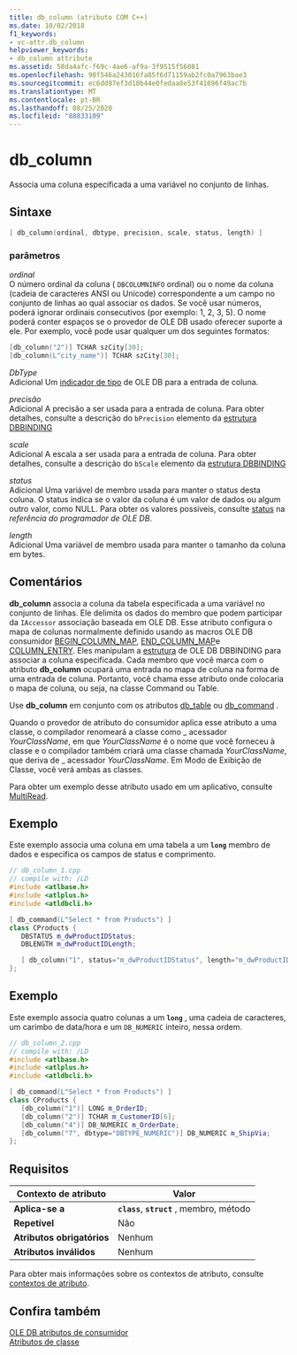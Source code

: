 ```yaml
---
title: db_column (atributo COM C++)
ms.date: 10/02/2018
f1_keywords:
- vc-attr.db_column
helpviewer_keywords:
- db_column attribute
ms.assetid: 58da4afc-f69c-4ae6-af9a-3f9515f56081
ms.openlocfilehash: 98f546a243016fa85f6d71159ab2fc0a7963bae3
ms.sourcegitcommit: ec6dd97ef3d10b44e0fedaa8e53f41696f49ac7b
ms.translationtype: MT
ms.contentlocale: pt-BR
ms.lasthandoff: 08/25/2020
ms.locfileid: "88833109"
---
```

# <a name="db_column"></a>db_column

Associa uma coluna especificada a uma variável no conjunto de linhas.

## <a name="syntax"></a>Sintaxe

```cpp
[ db_column(ordinal, dbtype, precision, scale, status, length) ]
```

### <a name="parameters"></a>parâmetros

*ordinal*<br/>
O número ordinal da coluna ( `DBCOLUMNINFO` ordinal) ou o nome da coluna (cadeia de caracteres ANSI ou Unicode) correspondente a um campo no conjunto de linhas ao qual associar os dados. Se você usar números, poderá ignorar ordinais consecutivos (por exemplo: 1, 2, 3, 5). O nome poderá conter espaços se o provedor de OLE DB usado oferecer suporte a ele. Por exemplo, você pode usar qualquer um dos seguintes formatos:

```cpp
[db_column("2")] TCHAR szCity[30];
[db_column(L"city_name")] TCHAR szCity[30];
```

*DbType*<br/>
Adicional Um [indicador de tipo](/previous-versions/windows/desktop/ms711251(v=vs.85)) de OLE DB para a entrada de coluna.

*precisão*<br/>
Adicional A precisão a ser usada para a entrada de coluna. Para obter detalhes, consulte a descrição do `bPrecision` elemento da [estrutura DBBINDING](/previous-versions/windows/desktop/ms716845(v=vs.85))

*scale*<br/>
Adicional A escala a ser usada para a entrada de coluna. Para obter detalhes, consulte a descrição do `bScale` elemento da [estrutura DBBINDING](/previous-versions/windows/desktop/ms716845(v=vs.85))

*status*<br/>
Adicional Uma variável de membro usada para manter o status desta coluna. O status indica se o valor da coluna é um valor de dados ou algum outro valor, como NULL. Para obter os valores possíveis, consulte [status](/previous-versions/windows/desktop/ms722617(v=vs.85)) na *referência do programador de OLE DB*.

*length*<br/>
Adicional Uma variável de membro usada para manter o tamanho da coluna em bytes.

## <a name="remarks"></a>Comentários

**db_column** associa a coluna da tabela especificada a uma variável no conjunto de linhas. Ele delimita os dados do membro que podem participar da `IAccessor` associação baseada em OLE DB. Esse atributo configura o mapa de colunas normalmente definido usando as macros OLE DB consumidor [BEGIN_COLUMN_MAP](../../data/oledb/begin-column-map.md), [END_COLUMN_MAP](../../data/oledb/end-column-map.md)e [COLUMN_ENTRY](../../data/oledb/column-entry.md). Eles manipulam a [estrutura](/previous-versions/windows/desktop/ms716845(v=vs.85)) de OLE DB DBBINDING para associar a coluna especificada. Cada membro que você marca com o atributo **db_column** ocupará uma entrada no mapa de coluna na forma de uma entrada de coluna. Portanto, você chama esse atributo onde colocaria o mapa de coluna, ou seja, na classe Command ou Table.

Use **db_column** em conjunto com os atributos [db_table](db-table.md) ou [db_command](db-command.md) .

Quando o provedor de atributo do consumidor aplica esse atributo a uma classe, o compilador renomeará a classe como \_ acessador *YourClassName*, em que *YourClassName* é o nome que você forneceu à classe e o compilador também criará uma classe chamada *YourClassName*, que deriva de \_ acessador *YourClassName*.  Em Modo de Exibição de Classe, você verá ambas as classes.

Para obter um exemplo desse atributo usado em um aplicativo, consulte [MultiRead](https://github.com/Microsoft/VCSamples/tree/master/VC2010Samples/ATL/OLEDB/Consumer).

## <a name="example"></a>Exemplo

Este exemplo associa uma coluna em uma tabela a um **`long`** membro de dados e especifica os campos de status e comprimento.

```cpp
// db_column_1.cpp
// compile with: /LD
#include <atlbase.h>
#include <atlplus.h>
#include <atldbcli.h>

[ db_command(L"Select * from Products") ]
class CProducts {
   DBSTATUS m_dwProductIDStatus;
   DBLENGTH m_dwProductIDLength;

   [ db_column("1", status="m_dwProductIDStatus", length="m_dwProductIDLength") ] LONG m_ProductID;
};
```

## <a name="example"></a>Exemplo

Este exemplo associa quatro colunas a um **`long`** , uma cadeia de caracteres, um carimbo de data/hora e um `DB_NUMERIC` inteiro, nessa ordem.

```cpp
// db_column_2.cpp
// compile with: /LD
#include <atlbase.h>
#include <atlplus.h>
#include <atldbcli.h>

[ db_command(L"Select * from Products") ]
class CProducts {
   [db_column("1")] LONG m_OrderID;
   [db_column("2")] TCHAR m_CustomerID[6];
   [db_column("4")] DB_NUMERIC m_OrderDate;
   [db_column("7", dbtype="DBTYPE_NUMERIC")] DB_NUMERIC m_ShipVia;
};
```

## <a name="requirements"></a>Requisitos

| Contexto de atributo | Valor |
|-|-|
|**Aplica-se a**|**`class`**, **`struct`** , membro, método|
|**Repetível**|Não|
|**Atributos obrigatórios**|Nenhum|
|**Atributos inválidos**|Nenhum|

Para obter mais informações sobre os contextos de atributo, consulte [contextos de atributo](cpp-attributes-com-net.md#contexts).

## <a name="see-also"></a>Confira também

[OLE DB atributos de consumidor](ole-db-consumer-attributes.md)<br/>
[Atributos de classe](class-attributes.md)
